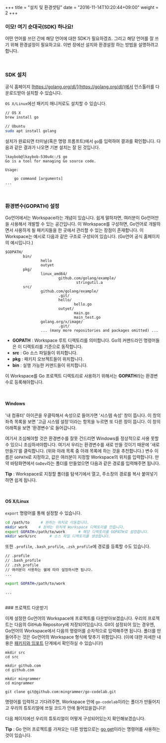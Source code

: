 +++
title = "설치 및 환경셋팅"
date = "2016-11-14T10:20:44+09:00"
weight = 2
+++

### 이모! 여기 순대국(SDK) 하나요!

어떤 언어를 쓰던 간에 해당 언어에 대한 SDK가 필요하겠죠. 그리고 해당 언어를 잘 쓰기 위해 환경설정이 필요하고요. 이번 장에선 설치와 환경설정 하는 방법을 설명하려고 합니다.

<br>

### SDK 설치

공식 홈페이지 [https://golang.org/dl/](https://golang.org/dl/)에서 인스톨러를 다운로드받아 설치할 수 있습니다.

`OS X/Linux`에선 패키지 매니저로도 설치할 수 있습니다.

```bash
// OS X
brew install go

// Ubuntu
sudo apt install golang
```

설치가 완료되면 터미널(혹은 명령 프롬프트)에서 `go`를 입력하여 결과를 확인합니다. 다음과 같은 결과가 나오면 기본 설치는 잘 된 것입니다.

```
lkaybob@lkaybob-530u4c:/$ go
Go is a tool for managing Go source code.

Usage:

	go command [arguments]
...	
```

<br>

### 환경변수(GOPATH) 설정
Go언어에서는 Workspace라는 개념이 있습니다. 쉽게 말하자면, 여러분이 Go언어만을 사용해서 개발할 수 있는 공간입니다. 이 Workspace를 구성하면, Go언어로 개발하면서 사용하게 될 패키지들을 한 곳에서 관리할 수 있는 장점이 존재합니다. 이 Workspace는 예시로 다음과 같은 구조로 구성되어 있습니다. (Go언어 공식 홈페이지의 예시입니다.)
```
$GOPATH/
        bin/
                hello
                outyet                      
        pkg/
                linux_amd64/
                        github.com/golang/example/
                                stringutil.a
        src/
                github.com/golang/example/
                        .git/   
                        hello/
                	           hello.go 
                        outyet/
                	           main.go  
                	           main_test.go
                golang.org/x/image/
                        .git/   
                ... (many more repositories and packages omitted) ...
```
* **GOPATH** : Workspace 루트 디렉토리를 의미합니다. Go의 커맨드라인 명령어들은 이 디렉토리를 기준으로 동작합니다.
* **src** : Go 소스 파일들이 위치합니다.
* **pkg** : 패키지 오브젝트들이 위치합니다.
* **bin** : 실행 가능한 커맨드들이 위치합니다.

이 Workspace를 Go 프로젝트 디렉토리로 사용하기 위해서는 **GOPATH**라는 환경변수로 등록해야합니다.

<br>

#### Windows

'내 컴퓨터' 아이콘을 우클릭해서 속성으로 들어가면 '시스템 속성' 창이 뜹니다. 이 창의 좌측 목록을 보면 '고급 시스템 설정'이라는 항목을 누르면 또 다른 창이 뜹니다. 이 창의 아래쪽을 보면 '환경변수'로 들어갑니다.

여기서 조심해야할 것은 환경변수를 잘못 건드리면 Windows를 정상적으로 사용 못할 수 있으니 조심하셔야합니다. 여기서 우리는 환경변수를 새로 만들 것이기 때문에 '새로 만들기'를 클릭합니다. (위와 아래 목록 중 아래 목록에 하는 것을 추천합니다.) 변수 이름은 `GOPATH`로 지정하고, 값은 여러분이 지정할 Workspace의 위치를 입력합니다. 만약 바탕화면에서 `GoDev`라는 폴더를 만들었으면 다음과 같은 경로를 입력해주면 됩니다.

**Tip** : Workspace로 지정할 폴더를 탐색기에서 열고, 주소창의 경로를 복사 붙여넣기하면 쉽게 됩니다.

<br>

#### OS X/Linux

`export` 명령어를 통해 설정할 수 있습니다.

```bash
cd /path/to     # 원하는 위치로 이동합니다.
mkdir work     # 원하는 위치에 Workspace 디렉토리를 만듭니다.
export GOPATH=/path/to/work      # 해당 디렉토리를 GOPATH로 설정합니다.
mkdir work/src      # 소스 파일 디렉토리를 생성합니다.
```

또한 `.profile`, `.bash_profile`, `.zsh_profile`에 경로를 등록할 수도 있습니다.

```bash
// .profile 
// .bash_profile
// .zsh_profile
// 여러분이 사용하는 쉘에 따라 설정하시면 됩니다.
...

export GOPATH=/path/to/work

...
```
<br>
### 프로젝트 다운받기

이제 설정한 Go언어의 Workspace에 프로젝트를 다운받아보겠습니다. 우리의 프로젝트는 다음의 GitHub Repository에 저장되어있습니다. Git이 설정되어 있는 경우엔, Go언어의 Workspace에서 다음의 명령어를 순차적으로 입력해주면 됩니다. 폴더를 만들어주는 것은 Go언어의 Workspace 형식에 맞추기 위함입니다. (이에 대한 자세한 내용은 [패키지와 임포트](/package-and-import) 단계에서 확인하실 수 있습니다!)
```
mkdir src
cd src

mkdir github.com
cd github.com

mkdir mingrammer
cd mingrammer

git clone git@github.com:mingrammer/go-codelab.git
```
명령어를 입력하고 기다려주면, Workspace 안에 `go-codelab`이라는 폴더가 만들어지고 우리의 튜토리얼에 쓰일 코드가 안에 들어있을겁니다!

다음 페이지에선 우리의 튜토리얼이 어떻게 구성되어있는지 확인해보겠습니다.

**Tip** : Go 언어 프로젝트를 가져오는 다른 방법으로는 [go get](https://golang.org/cmd/go/#hdr-Download_and_install_packages_and_dependencies)이라는 명령어를 사용하는 것이 있습니다.